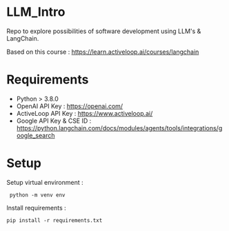 # LLM_Intro

Repo to explore possibilities of software development using LLM's & LangChain.   
   
Based on this course : https://learn.activeloop.ai/courses/langchain

# Requirements

- Python > 3.8.0
- OpenAI API Key : https://openai.com/
- ActiveLoop API Key : https://www.activeloop.ai/
- Google API Key & CSE ID : https://python.langchain.com/docs/modules/agents/tools/integrations/google_search


# Setup

Setup virtual environment :     
     
``` python -m venv env``` 
   
Install requirements :   
   
```pip install -r requirements.txt``` 
